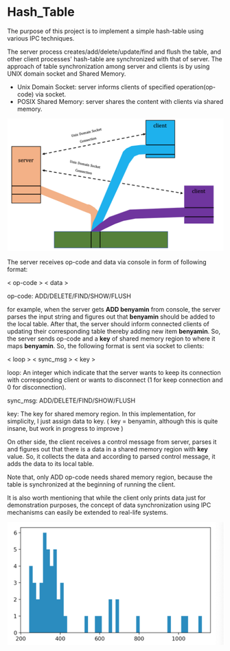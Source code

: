 # Hash_Table

The purpose of this project is to implement a simple hash-table using various IPC techniques.

The server process creates/add/delete/update/find and flush the table, and other client processes' hash-table are synchronized with that of server. The approach of table synchronization among server and clients is by using UNIX domain socket and Shared Memory.

* Unix Domain Socket: server informs clients of specified operation(op-code) via socket.
* POSIX Shared Memory: server shares the content with clients via shared memory.

![picture](arch.png)

The server receives op-code and data via console in form of following format:

< op-code > < data >

op-code: ADD/DELETE/FIND/SHOW/FLUSH

for example, when the server gets **ADD benyamin** from console, the server parses the input string and figures out that **benyamin** should be added to the local table. After that, the server should inform connected clients of updating their corresponding table thereby adding new item **benyamin**. So, the server sends op-code and a **key** of shared memory region to where it maps **benyamin**. So, the following format is sent via socket to clients:

< loop > < sync_msg > < key >

loop: An integer which indicate that the server wants to keep its connection with corresponding client or wants to disconnect (1 for keep connection and 0 for disconnection).

sync_msg: ADD/DELETE/FIND/SHOW/FLUSH

key: The key for shared memory region. In this implementation, for simplicity, I just assign data to key. ( key = benyamin, although this is quite insane, but work in progress to improve )

On other side, the client receives a control message from server, parses it and figures out that there is a data in a shared memory region with **key** value. So, it collects the data and according to parsed control message, it adds the data to its local table.

Note that, only ADD op-code needs shared memory region, because the table is synchronized at the beginning of running the client.

It is also worth mentioning that while the client only prints data just for demonstration purposes, the concept of data synchronization using IPC mechanisms can easily be extended to real-life systems.


![picture](size50.png)
